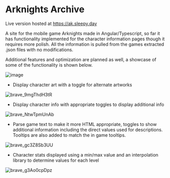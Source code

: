 # Arknights Archive

Live version hosted at https://ak.sleepy.day

A site for the mobile game Arknights made in Angular/Typescript, so far it has functionality implemented for the character information pages though it requires more polish. All the information is pulled from the games extracted .json files with no modifications.

Additional features and optimization are planned as well, a showcase of some of the functionality is shown below.

![image](https://user-images.githubusercontent.com/115065839/204116373-8e629cda-f2ee-42c5-81ac-7f2830d15147.png)

* Display character art with a toggle for alternate artworks

![brave_9mgThdH3tR](https://user-images.githubusercontent.com/115065839/204116516-bb86f1e1-e813-4b29-8f6c-cdc25aa29a1e.gif)

* Display character info with appropriate toggles to display additional info

![brave_NtwTpmUnAb](https://user-images.githubusercontent.com/115065839/204116592-874af088-2ff3-4d9b-9daf-c028aabc60ad.gif)

* Parse game text to make it more HTML appropriate, toggles to show additional information including the direct values used for descriptions. Tooltips are also added to match the in game tooltips.

![brave_gc3Z8Sb3UU](https://user-images.githubusercontent.com/115065839/204116611-58ddf93c-12e4-4bb6-b467-746e063d4860.gif)

* Character stats displayed using a min/max value and an interpolation library to determine values for each level

![brave_g3Ao0cpDpz](https://user-images.githubusercontent.com/115065839/204116731-b697824f-8f0e-4a1e-b212-44b9d77ef5f7.gif)

